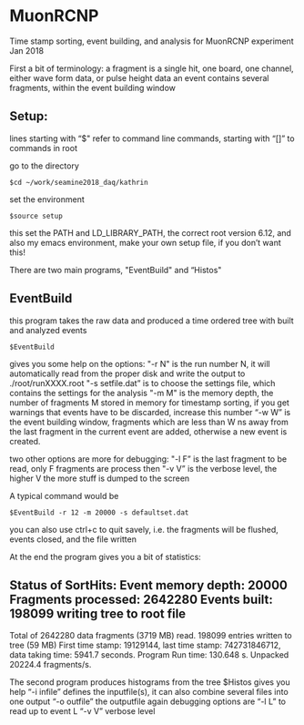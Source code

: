 # MuonRCNP

Time stamp sorting, event building, and analysis for MuonRCNP experiment Jan 2018

First a bit of terminology:
a fragment is a single hit, one board, one channel, either wave form data, or pulse height data
an event contains several fragments, within the event building window

## Setup:

lines starting with “$" refer to command line commands, starting with “[]” to commands in root

go to the directory
```
$cd ~/work/seamine2018_daq/kathrin
```
set the environment
```
$source setup
```
this set the PATH and LD_LIBRARY_PATH, the correct root version 6.12, and also my emacs environment, make your own setup file, if you don’t want this!

There are two main programs, "EventBuild" and “Histos"

## EventBuild
this program takes the raw data and produced a time ordered tree with built and analyzed events
```
$EventBuild
```
gives you some help on the options:
"-r N" is the run number N, it will automatically read from the proper disk and write the output to ./root/runXXXX.root
"-s setfile.dat” is to choose the settings file, which contains the settings for the analysis
"-m M" is the memory depth, the number of fragments M stored in memory for timestamp sorting, if you get warnings that events have to be discarded, increase this number
“-w W” is the event building window, fragments which are less than W ns away from the last fragment in the current event are added, otherwise a new event is created.

two other options are more for debugging:
"-l F” is the last fragment to be read, only F fragments are process then
"-v V” is the verbose level, the higher V the more stuff is dumped to the screen

A typical command would be
```
$EventBuild -r 12 -m 20000 -s defaultset.dat
```
you can also use ctrl+c to quit savely, i.e. the fragments will be flushed, events closed, and the file written

At the end the program gives you a bit of statistics:

Status of SortHits:
Event memory depth: 20000
Fragments processed:   2642280
Events built:   198099
writing tree to root file
------------------------------------
Total of 2642280 data fragments (3719 MB) read.
198099 entries written to tree (59 MB)
First time stamp: 19129144, last time stamp: 742731846712, data taking time: 5941.7 seconds.
Program Run time: 130.648 s.
Unpacked 20224.4 fragments/s.

The second program produces histograms from the tree
$Histos
gives you help
“-i infile” defines the inputfile(s), it can also combine several files into one output
“-o outfile” the outputfile
again debugging options are
“-l L” to read up to event L
“-v V” verbose level
